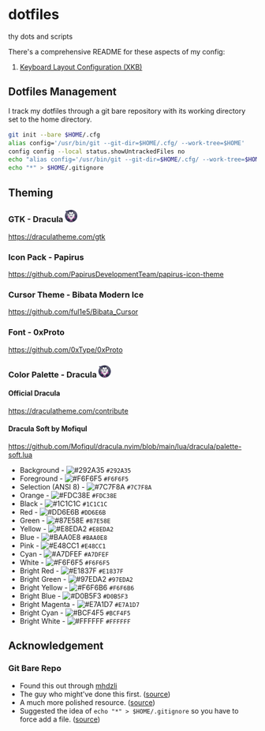 dotfiles
========
thy dots and scripts

There's a comprehensive README for these aspects of my config:
1. [Keyboard Layout Configuration (XKB)][xkb]

Dotfiles Management
-------------------
I track my dotfiles through a git bare repository with its working directory set to the home directory.

```sh
git init --bare $HOME/.cfg
alias config='/usr/bin/git --git-dir=$HOME/.cfg/ --work-tree=$HOME'
config config --local status.showUntrackedFiles no
echo "alias config='/usr/bin/git --git-dir=$HOME/.cfg/ --work-tree=$HOME'" >> $HOME/.bashrc
echo "*" > $HOME/.gitignore
```

Theming
-------

### GTK - Dracula <img src="https://github.com/dracula/draculatheme.com/blob/ad815d12958b530c842525a0de7671388ebe8cca/public/static/icons/used/pack-1/045-dracula.svg" height="25">
<https://draculatheme.com/gtk>

### Icon Pack - Papirus
<https://github.com/PapirusDevelopmentTeam/papirus-icon-theme>

### Cursor Theme - Bibata Modern Ice
<https://github.com/ful1e5/Bibata_Cursor>

### Font - 0xProto
<https://github.com/0xType/0xProto>

### Color Palette - Dracula <img src="https://github.com/dracula/draculatheme.com/blob/ad815d12958b530c842525a0de7671388ebe8cca/public/static/icons/used/pack-1/045-dracula.svg" height="25">

#### Official Dracula

<https://draculatheme.com/contribute>

#### Dracula Soft by Mofiqul
<https://github.com/Mofiqul/dracula.nvim/blob/main/lua/dracula/palette-soft.lua>

   - Background - ![#292A35][background] `#292A35`
   - Foreground - ![#F6F6F5][foreground] `#F6F6F5`
   - Selection (ANSI 8) - ![#7C7F8A][selection] `#7C7F8A`
   - Orange - ![#FDC38E][orange] `#FDC38E`
   - Black - ![#1C1C1C][black] `#1C1C1C`
   - Red - ![#DD6E6B][red] `#DD6E6B`
   - Green - ![#87E58E][green] `#87E58E`
   - Yellow - ![#E8EDA2][yellow] `#E8EDA2`
   - Blue - ![#BAA0E8][blue] `#BAA0E8 `
   - Pink - ![#E48CC1][pink] `#E48CC1`
   - Cyan - ![#A7DFEF][cyan] `#A7DFEF`
   - White - ![#F6F6F5][white] `#F6F6F5`
   - Bright Red - ![#E1837F][bright_red] `#E1837F`
   - Bright Green - ![#97EDA2][bright_green] `#97EDA2`
   - Bright Yellow - ![#F6F6B6][bright_yellow] `#F6F6B6`
   - Bright Blue - ![#D0B5F3][bright_blue] `#D0B5F3`
   - Bright Magenta - ![#E7A1D7][bright_magenta] `#E7A1D7`
   - Bright Cyan - ![#BCF4F5][bright_cyan] `#BCF4F5`
   - Bright White - ![#FFFFFF][bright_white] `#FFFFFF`

[background]: https://dummyimage.com/15x15/292a35/fff.png&text=+
[foreground]: https://dummyimage.com/15x15/F6F6F5/fff.png&text=+
[selection]: https://dummyimage.com/15x15/7C7F8A/fff.png&text=+ 
[orange]: https://dummyimage.com/15x15/FDC38E/fff.png&text=+ 
[black]: https://dummyimage.com/15x15/1C1C1C/fff.png&text=+ 
[red]: https://dummyimage.com/15x15/DD6E6B/fff.png&text=+ 
[green]: https://dummyimage.com/15x15/87E58E/fff.png&text=+ 
[blue]: https://dummyimage.com/15x15/BAA0E8/fff.png&text=+ 
[yellow]: https://dummyimage.com/15x15/E8EDA2/fff.png&text=+ 
[pink]: https://dummyimage.com/15x15/E48CC1/fff.png&text=+ 
[cyan]: https://dummyimage.com/15x15/A7DFEF/fff.png&text=+ 
[white]: https://dummyimage.com/15x15/F6F6F5/fff.png&text=+ 
[bright_red]: https://dummyimage.com/15x15/E1837F/fff.png&text=+ 
[bright_green]: https://dummyimage.com/15x15/97EDA2/fff.png&text=+ 
[bright_yellow]: https://dummyimage.com/15x15/F6F6B6/fff.png&text=+ 
[bright_blue]: https://dummyimage.com/15x15/D0B5F3/fff.png&text=+ 
[bright_magenta]: https://dummyimage.com/15x15/E7A1D7/fff.png&text=+ 
[bright_cyan]: https://dummyimage.com/15x15/BCF4F5/fff.png&text=+ 
[bright_white]: https://dummyimage.com/15x15/FFFFFF/fff.png&text=+ 

Acknowledgement
---------------
### Git Bare Repo
- Found this out through [mhdzli][mhdzli]
- The guy who might've done this first. ([source][gitbare-firstguy])
- A much more polished resource. ([source][gitbare-polished])
- Suggested the idea of `echo "*" > $HOME/.gitignore` so you have to force add a file. ([source][gitbare-gitignore])

[xkb]: https://github.com/jnzigg/dotfiles/tree/master/.config/xkb
[mhdzli]: https://github.com/mhdzli/dotfiles#managing-dotfiles-with-git-bare-repo
[gitbare-firstguy]: https://news.ycombinator.com/item?id=11070797
[gitbare-polished]: https://www.atlassian.com/git/tutorials/dotfiles
[gitbare-gitignore]: https://coffeeaddict.dev/how-to-manage-dotfiles-with-git-bare-repo 
